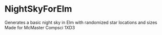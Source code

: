 # NightSkyForElm    
Generates a basic night sky in Elm with randomized star locations and sizes    
Made for McMaster Compsci 1XD3    
